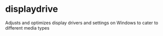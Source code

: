 # displaydrive
 Adjusts and optimizes display drivers and settings on Windows to cater to different media types
